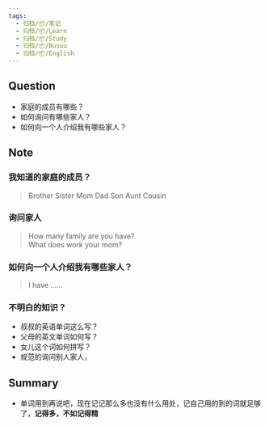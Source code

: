 ```yaml
---
tags:
  - 归档/📦/笔记
  - 归档/📦/Learn
  - 归档/📦/Study
  - 归档/📦/Busuu
  - 归档/📦/English
---
```


## Question

- 家庭的成员有哪些？
- 如何询问有哪些家人？
- 如何向一个人介绍我有哪些家人？

## Note

### 我知道的家庭的成员？

> Brother Sister Mom Dad Son Aunt Cousin

### 询问家人

> How many family are you have?  
> What does work your mom?  

### 如何向一个人介绍我有哪些家人？

> I have ……  

### 不明白的知识？

- 叔叔的英语单词这么写？
- 父母的英文单词如何写？
- 女儿这个词如何拼写？
- 规范的询问别人家人，

## Summary

- 单词用到再说吧，现在记记那么多也没有什么用处，记自己用的到的词就足够了，**记得多，不如记得精**
